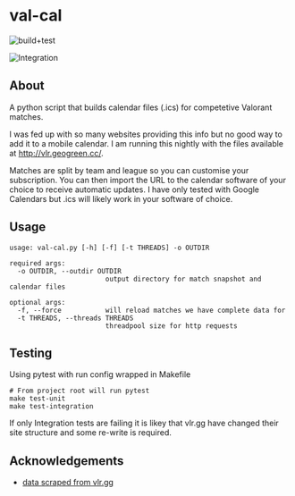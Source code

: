 
# val-cal 
 ![build+test](https://github.com/geogreen-dev/val-cal/actions/workflows/python-app.yml/badge.svg)
 
 ![Integration](https://github.com/geogreen-dev/val-cal/actions/workflows/integration.yml/badge.svg)

## About
A python script that builds calendar files (.ics) for competetive Valorant matches. 

I was fed up with so many websites providing this info but no good way to add it to a mobile calendar. I am running this nightly with the files available at http://vlr.geogreen.cc/. 

Matches are split by team and league so you can customise your subscription. You can then import the URL to the calendar software of your choice to receive automatic updates. I have only tested with Google Calendars but .ics will likely work in your software of choice.

## Usage
```
usage: val-cal.py [-h] [-f] [-t THREADS] -o OUTDIR

required args:
  -o OUTDIR, --outdir OUTDIR
                        output directory for match snapshot and calendar files

optional args:
  -f, --force           will reload matches we have complete data for
  -t THREADS, --threads THREADS
                        threadpool size for http requests
```

## Testing

Using pytest with run config wrapped in Makefile
```
# From project root will run pytest
make test-unit
make test-integration
```
If only Integration tests are failing it is likey that vlr.gg have changed their site structure and some re-write is required.

## Acknowledgements

 - [data scraped from vlr.gg](https://vlr.gg)


